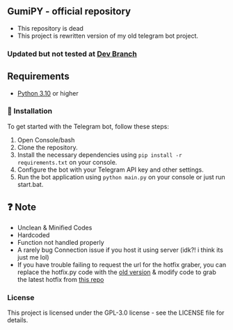## GumiPY - official repository

- This repository is dead
- This project is rewritten version of my old telegram bot project.

### Updated but not tested at [Dev Branch](https://github.com/FloopInc/GumiPY/tree/dev)

## Requirements
- [Python 3.10](https://www.python.org/downloads/) or higher

### 🍗 Installation
To get started with the Telegram bot, follow these steps:
1. Open Console/bash
2. Clone the repository.
3. Install the necessary dependencies using `pip install -r requirements.txt` on your console.
4. Configure the bot with your Telegram API key and other settings.
5. Run the bot application using `python main.py` on your console or just run start.bat.

## ❓ Note
- Unclean & Minified Codes
- Hardcoded
- Function not handled properly
- A rarely bug Connection issue if you host it using server (idk?! i think its just me lol)
- If you have trouble failing to request the url for the hotfix graber, you can replace the hotfix.py code with the [old version](https://github.com/FloopInc/GumiPY/blob/491bfc744303962b4aa270472e274474463fd23f/command/hotfix.py) & modify code to grab the latest hotfix from [this repo](https://github.com/PutraZC/HSR_Data/blob/main/hotfix.json)

### License
This project is licensed under the GPL-3.0 license - see the LICENSE file for details.
